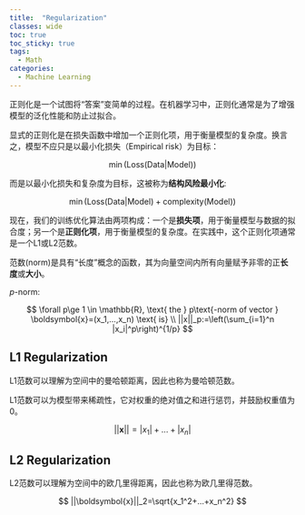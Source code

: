 ```yaml
---
title:  "Regularization"
classes: wide
toc: true
toc_sticky: true
tags:
  - Math
categories:
  - Machine Learning
---
```


正则化是一个试图将“答案”变简单的过程。在机器学习中，正则化通常是为了增强模型的泛化性能和防止过拟合。

显式的正则化是在损失函数中增加一个正则化项，用于衡量模型的复杂度。换言之，模型不应只是以最小化损失（Empirical risk）为目标：

$$
\min{(\text{Loss}(\text{Data|Model}))}
$$

而是以最小化损失和复杂度为目标，这被称为**结构风险最小化**:

$$
\min{(\text{Loss}(\text{Data|Model})+\text{complexity(Model)})}
$$

现在，我们的训练优化算法由两项构成：一个是**损失项**，用于衡量模型与数据的拟合度；另一个是**正则化项**，用于衡量模型的复杂度。在实践中，这个正则化项通常是一个L1或L2范数。

范数(norm)是具有“长度”概念的函数，其为向量空间内所有向量赋予非零的正**长度**或**大小**。

$p\text{-norm}$:

$$
\forall p\ge 1 \in \mathbb{R}, \text{ the } p\text{-norm of vector } \boldsymbol{x}=(x_1,...,x_n) \text{ is} \\
||x||_p:=\left(\sum_{i=1}^n |x_i|^p\right)^{1/p}
$$

## L1 Regularization

L1范数可以理解为空间中的曼哈顿距离，因此也称为曼哈顿范数。

L1范数可以为模型带来稀疏性，它对权重的绝对值之和进行惩罚，并鼓励权重值为0。



$$
||\boldsymbol{x}||=|x_1|+...+|x_n|
$$

## L2 Regularization

L2范数可以理解为空间中的欧几里得距离，因此也称为欧几里得范数。

$$
||\boldsymbol{x}||_2=\sqrt{x_1^2+...+x_n^2}
$$
